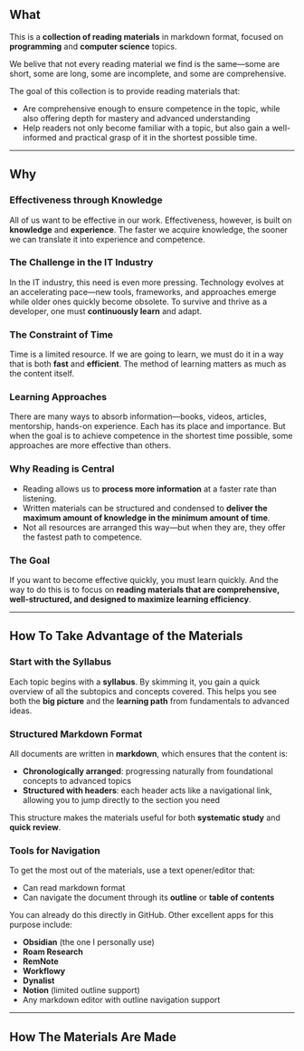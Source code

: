 ## What

This is a **collection of reading materials** in markdown format, focused on **programming** and **computer science** topics.

We belive that not every reading material we find is the same—some are short, some are long, some are incomplete, and some are comprehensive.

The goal of this collection is to provide reading materials that:

* Are comprehensive enough to ensure competence in the topic, while also offering depth for mastery and advanced understanding
* Help readers not only become familiar with a topic, but also gain a well-informed and practical grasp of it in the shortest possible time.

---

## Why

### Effectiveness through Knowledge

All of us want to be effective in our work. Effectiveness, however, is built on **knowledge** and **experience**. The faster we acquire knowledge, the sooner we can translate it into experience and competence.

### The Challenge in the IT Industry

In the IT industry, this need is even more pressing. Technology evolves at an accelerating pace—new tools, frameworks, and approaches emerge while older ones quickly become obsolete. To survive and thrive as a developer, one must **continuously learn** and adapt.

### The Constraint of Time

Time is a limited resource. If we are going to learn, we must do it in a way that is both **fast** and **efficient**. The method of learning matters as much as the content itself.

### Learning Approaches

There are many ways to absorb information—books, videos, articles, mentorship, hands-on experience. Each has its place and importance. But when the goal is to achieve competence in the shortest time possible, some approaches are more effective than others.

### Why Reading is Central

* Reading allows us to **process more information** at a faster rate than listening.
* Written materials can be structured and condensed to **deliver the maximum amount of knowledge in the minimum amount of time**.
* Not all resources are arranged this way—but when they are, they offer the fastest path to competence.

### The Goal

If you want to become effective quickly, you must learn quickly. And the way to do this is to focus on **reading materials that are comprehensive, well-structured, and designed to maximize learning efficiency**.

---

## How To Take Advantage of the Materials

### Start with the Syllabus

Each topic begins with a **syllabus**. By skimming it, you gain a quick overview of all the subtopics and concepts covered. This helps you see both the **big picture** and the **learning path** from fundamentals to advanced ideas.

### Structured Markdown Format

All documents are written in **markdown**, which ensures that the content is:

* **Chronologically arranged**: progressing naturally from foundational concepts to advanced topics
* **Structured with headers**: each header acts like a navigational link, allowing you to jump directly to the section you need

This structure makes the materials useful for both **systematic study** and **quick review**.

### Tools for Navigation

To get the most out of the materials, use a text opener/editor that:

* Can read markdown format
* Can navigate the document through its **outline** or **table of contents**

You can already do this directly in GitHub. Other excellent apps for this purpose include:

* **Obsidian** (the one I personally use)
* **Roam Research**
* **RemNote**
* **Workflowy**
* **Dynalist**
* **Notion** (limited outline support)
* Any markdown editor with outline navigation support

---

## How The Materials Are Made

